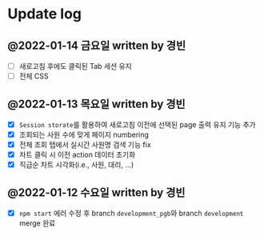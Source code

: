 # Update log 
## @2022-01-14 금요일 written by 경빈
- [ ] 새로고침 후에도 클릭된 Tab 세션 유지
- [ ] 전체 CSS 

## @2022-01-13 목요일 written by 경빈 
- [x] ```Session storate```를 활용하여 새로고침 이전에 선택된 page 출력 유지 기능 추가
- [x] 조회되는 사원 수에 맞게 페이지 numbering
- [x] 전체 조회 탭에서 실시간 사원명 검색 기능 fix
- [x] 차트 클릭 시 이전 action 데이터 초기화
- [x] 직급순 차트 시각화(i.e., 사원, 대리, ...)

## @2022-01-12 수요일 written by 경빈
- [x] ```npm start``` 에러 수정 후 branch ```development_pgb```와 branch ```development``` merge 완료